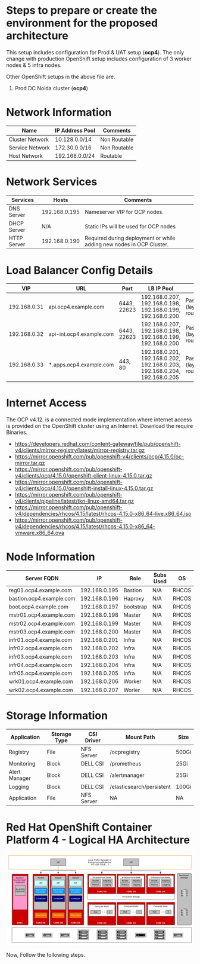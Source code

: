 # Steps to prepare or create the environment for the proposed architecture

This setup includes configuration for Prod & UAT setup (**ocp4**). The only change with production OpenShift setup includes configuration of 3 worker nodes & 5 infra nodes.

Other OpenShift setups in the above file are.


1. Prod DC Noida 	 cluster (**ocp4**)

# Network Information



|Name     |IP Address Pool | Comments  |
|---------|----------------|-----------|
|Cluster Network   | 10.128.0.0/14  | Non Routable |
|Service Network   | 172.30.0.0/16  | Non Routable |
|Host Network      | 192.168.0.0/24 |  Routable    |



# Network Services


|Services     | Hosts | Comments  |
|---------|----------------|-----------|
|DNS Server    | 192.168.0.195  | Nameserver VIP for OCP nodes. |
|DHCP Server   | N/A            | Static IPs will be used for OCP nodes |
|HTTP Server   | 192.168.0.190  | Required during deployment or while adding new nodes in OCP Cluster.    |


# Load Balancer Config Details


|VIP             |    URL                        | Port        | LB IP Pool                                                 | Type                          | 
|----------------|-------------------------------|-------------|------------------------------------------------------------|-------------------------------|
|192.168.0.31   | api.ocp4.example.com    | 6443, 22623 | 192.168.0.207, 192.168.0.198, 192.168.0.199, 192.168.0.200 | Passthrough (layer 4 routing) |
|192.168.0.32   | api-int.ocp4.example.com| 6443, 22623 | 192.168.0.207, 192.168.0.198, 192.168.0.199, 192.168.0.200 | Passthrough (layer 4 routing) |
|192.168.0.33   | *.apps.ocp4.example.com | 443, 80     | 192.168.0.201, 192.168.0.202, 192.168.0.203, 192.168.0.204, 192.168.0.205            | Passthrough (layer 4 routing) |

# Internet Access

The OCP v4.12. is a connected mode implementation where internet access is provided on the OpenShift cluster using an Internet. Download the require Binaries. 

- https://developers.redhat.com/content-gateway/file/pub/openshift-v4/clients/mirror-registry/latest/mirror-registry.tar.gz
- https://mirror.openshift.com/pub/openshift-v4/clients/ocp/4.15.0/oc-mirror.tar.gz
- https://mirror.openshift.com/pub/openshift-v4/clients/ocp/4.15.0/openshift-client-linux-4.15.0.tar.gz
- https://mirror.openshift.com/pub/openshift-v4/clients/ocp/4.15.0/openshift-install-linux-4.15.0.tar.gz
- https://mirror.openshift.com/pub/openshift-v4/clients/pipeline/latest/tkn-linux-amd64.tar.gz
- https://mirror.openshift.com/pub/openshift-v4/dependencies/rhcos/4.15/latest/rhcos-4.15.0-x86_64-live.x86_64.iso
- https://mirror.openshift.com/pub/openshift-v4/dependencies/rhcos/4.15/latest/rhcos-4.15.0-x86_64-vmware.x86_64.ova

# Node Information

|Server FQDN           |    IP                        | Role         | Subs Used                                                  |  OS                           | 
|----------------------|------------------------------|--------------|------------------------------------------------------------|-------------------------------|
reg01.ocp4.example.com | 192.168.0.195  | Bastion | N/A | RHCOS
bastion.ocp4.example.com  | 192.168.0.196  | Haproxy | N/A | RHCOS
boot.ocp4.example.com  | 192.168.0.197  | bootstrap | N/A | RHCOS
mstr01.ocp4.example.com | 192.168.0.198 | Master | N/A | RHCOS
mstr02.ocp4.example.com | 192.168.0.199 | Master | N/A | RHCOS
mstr03.ocp4.example.com | 192.168.0.200 | Master | N/A | RHCOS
infr01.ocp4.example.com | 192.168.0.201 | Infra | N/A | RHCOS
infr02.ocp4.example.com | 192.168.0.202 | Infra | N/A | RHCOS
infr03.ocp4.example.com | 192.168.0.203 | Infra | N/A | RHCOS
infr04.ocp4.example.com | 192.168.0.204 | Infra | N/A | RHCOS
infr05.ocp4.example.com | 192.168.0.205 | Infra | N/A | RHCOS
wrk01.ocp4.example.com  | 192.168.0.206 | Worker | N/A | RHCOS
wrk02.ocp4.example.com  | 192.168.0.207 | Worler | N/A | RHCOS


# Storage Information

| Application          | Storage Type                 | CSI Driver   | Mount Path         | Size              |
|----------------------|------------------------------|--------------|--------------------|-------------------|
| Registry             | File                         |  NFS Server  | /ocpregistry       | 500Gi             |
| Monitoring           | Block                        |  DELL CSI    | /prometheus        | 25Gi              |
| Alert Manager        | Block                        |  DELL CSI    | /alertmanager      | 25Gi              |
| Logging              | Block                        |  DELL CSI    |/elasticsearch/persistent  | 100Gi     |
| Application          | File                         |  NFS Server  | NA                 |   NA              |


# Red Hat OpenShift Container Platform 4 - Logical HA Architecture

![Alt text](images/ocp-4-cluster-diagrams-on-prem-1.png)


Now, Follow the following steps.

